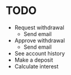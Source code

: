 TODO
====

- Request withdrawal
  - Send email
- Approve withdrawal
  - Send email
- See account history
- Make a deposit
- Calculate interest
